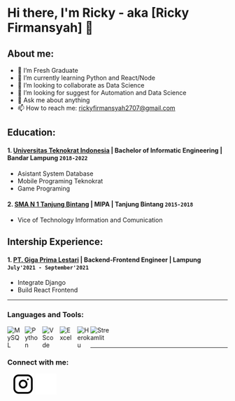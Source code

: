 # Hi there, I'm Ricky - aka [Ricky Firmansyah] 👋
## About me:
- 🔭 I’m Fresh Graduate
- 🌱 I’m currently learning Python and React/Node
- 👯 I’m looking to collaborate as Data Science
- 🤔 I’m looking for suggest for Automation and Data Science
- 💬 Ask me about anything
- 📫 How to reach me: rickyfirmansyah2707@gmail.com

## Education:

#### 1. [Universitas Teknokrat Indonesia](https://www.teknokrat.ac.id) | Bachelor of Informatic Engineering | Bandar Lampung `2018-2022`
   - Asistant System Database
   - Mobile Programing Teknokrat
   - Game Programing
 #### 2. [SMA N 1 Tanjung Bintang](https://www.sman1tanjungbintang.sch.id) | MIPA | Tanjung Bintang `2015-2018`
   - Vice of Technology Information and Comunication

## Intership Experience:
#### 1. [PT. Giga Prima Lestari](https://www.gigaprimalestari.blogspot.com) | Backend-Frontend Engineer | Lampung `July'2021 - September'2021`
   - Integrate Django
   - Build React Frontend
---

### Languages and Tools:

[<img align="left" alt="MySQL" width="30px" src="https://cdn.jsdelivr.net/gh/devicons/devicon/icons/mysql/mysql-original.svg" style="padding-right:10px;" />][webdev]
[<img align="left" alt="Python" width="30px" src="https://upload.wikimedia.org/wikipedia/commons/thumb/c/c3/Python-logo-notext.svg/110px-Python-logo-notext.svg.png?20100317150552" style="padding-right:10px;" />][webdev]
[<img align="left" alt="VScode" width="30px" src="https://cdn.icon-icons.com/icons2/2107/PNG/512/file_type_vscode_icon_130084.png" style="padding-right:10px;" />][webdev]
[<img align="left" alt="Excel" width="30px" src="https://is2-ssl.mzstatic.com/image/thumb/Purple126/v4/a8/fd/5a/a8fd5a84-c6f1-355f-3b9f-6e86598efaa3/XCEL.png/1200x630bb.png" style="padding-right:10px;" />][webdev]
[<img align="left" alt="Heroku" width="30px" src="https://cdn-icons-png.flaticon.com/512/873/873120.png" style="padding-right:0px;" />][webdev]
[<img align="left" alt="Streamlit" width="50px" src="https://streamlit.io/images/brand/streamlit-logo-primary-colormark-darktext.png" style="padding-right:10px;" />][webdev]

<br />
<br />

---
### Connect with me:

&nbsp;&nbsp;
[![website](./img/instagram-light.svg)](https://instagram.com/rickyfirmansyah07#gh-light-mode-only)
[![website](./img/instagram-dark.svg)](https://instagram.com/rickyfirmansyah07#gh-dark-mode-only)



[webdev]: https://github.com/RickyFirmansyah27/RickyFirmansyah27
